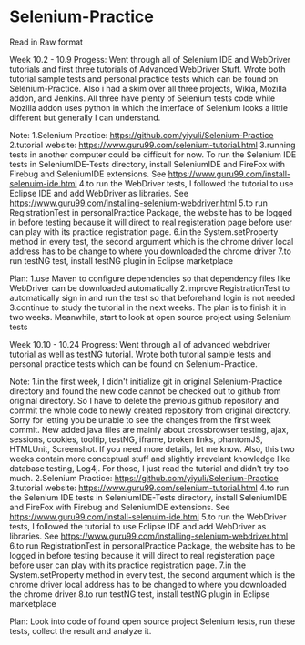 # Selenium-Practice
Read in Raw format

Week 10.2 - 10.9
Progess: Went through all of Selenium IDE and WebDriver tutorials and first three tutorials of Advanced WebDriver Stuff. Wrote both tutorial sample tests and personal practice tests which can be found on Selenium-Practice. Also i had a skim over all three projects, Wikia, Mozilla addon, and Jenkins. All three have plenty of Selenium tests code while Mozilla addon uses python in which the interface of Selenium looks a little different but generally I can understand.

Note: 1.Selenium Practice: https://github.com/yiyuli/Selenium-Practice
      2.tutorial website: https://www.guru99.com/selenium-tutorial.html
      3.running tests in another computer could be difficult for now. To run the Selenium IDE tests in SeleniumIDE-Tests directory, install SeleniumIDE and FireFox with Firebug and SeleniumIDE extensions. See https://www.guru99.com/install-selenuim-ide.html
      4.to run the WebDriver tests, I followed the tutorial to use Eclipse IDE and add WebDriver as libraries. See https://www.guru99.com/installing-selenium-webdriver.html
      5.to run RegistrationTest in personalPractice Package, the website has to be logged in before testing because it will direct to real registeration page before user can play with its practice registration page.
      6.in the System.setProperty method in every test, the second argument which is the chrome driver local address has to be change to where you downloaded the chrome driver
      7.to run testNG test, install testNG plugin in Eclipse marketplace

Plan: 1.use Maven to configure dependencies so that dependency files like WebDriver can be downloaded automatically
      2.improve RegistrationTest to automatically sign in and run the test so that beforehand login is not needed
      3.continue to study the tutorial in the next weeks. The plan is to finish it in two weeks. Meanwhile, start to look at open source project using Selenium tests

Week 10.10 - 10.24
Progress: Went through all of advanced webdriver tutorial as well as testNG tutorial. Wrote both tutorial sample tests and personal practice tests which can be found on Selenium-Practice.

Note: 1.in the first week, I didn't initialize git in original Selenium-Practice directory and found the new code cannot be checked out to github from original directory. So I have to delete the previous github repository and commit the whole code to newly created repository from original directory. Sorry for letting you be unable to see the changes from the first week commit. New added java files are mainly about crossbrowser testing, ajax, sessions, cookies, tooltip, testNG, iframe, broken links, phantomJS, HTMLUnit, Screenshot. If you need more details, let me know. Also, this two weeks contain more conceptual stuff and slightly irrevelant knowledge like database testing, Log4j. For those, I just read the tutorial and didn't try too much.
      2.Selenium Practice: https://github.com/yiyuli/Selenium-Practice
      3.tutorial website: https://www.guru99.com/selenium-tutorial.html
      4.to run the Selenium IDE tests in SeleniumIDE-Tests directory, install SeleniumIDE and FireFox with Firebug and SeleniumIDE extensions. See https://www.guru99.com/install-selenuim-ide.html
      5.to run the WebDriver tests, I followed the tutorial to use Eclipse IDE and add WebDriver as libraries. See https://www.guru99.com/installing-selenium-webdriver.html
      6.to run RegistrationTest in personalPractice Package, the website has to be logged in before testing because it will direct to real registeration page before user can play with its practice registration page.
      7.in the System.setProperty method in every test, the second argument which is the chrome driver local address has to be changed to where you downloaded the chrome driver
      8.to run testNG test, install testNG plugin in Eclipse marketplace
      
Plan: Look into code of found open source project Selenium tests, run these tests, collect the result and analyze it. 
